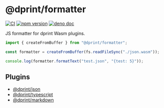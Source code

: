 # @dprint/formatter

[![CI](https://github.com/dprint/js-formatter/workflows/CI/badge.svg)](https://github.com/dprint/js-formatter/actions?query=workflow%3ACI)
[![npm version](https://badge.fury.io/js/%40dprint%2Fformatter.svg)](https://badge.fury.io/js/%40dprint%2Fformatter)
[![deno doc](https://doc.deno.land/badge.svg)](https://doc.deno.land/https/deno.land/x/dprint/mod.ts)

JS formatter for dprint Wasm plugins.

```ts
import { createFromBuffer } from "@dprint/formatter";

const formatter = createFromBuffer(fs.readFileSync("./json.wasm"));

console.log(formatter.formatText("test.json", "{test: 5}"));
```

## Plugins

- [@dprint/json](https://www.npmjs.com/package/@dprint/json)
- [@dprint/typescript](https://www.npmjs.com/package/@dprint/typescript)
- [@dprint/markdown](https://www.npmjs.com/package/@dprint/markdown)
